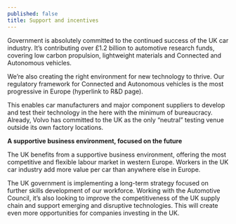 ```yaml
---
published: false
title: Support and incentives
---
```

Government is absolutely committed to the continued success of the UK car industry. It’s contributing over £1.2 billion to automotive research funds, covering low carbon propulsion, lightweight materials and Connected and Autonomous vehicles.

We’re also creating the right environment for new technology to thrive. Our regulatory framework for Connected and Autonomous vehicles is the most progressive in Europe (hyperlink to R&amp;D page).

This enables car manufacturers and major component suppliers to develop and test their technology in the here with the minimum of bureaucracy. Already, Volvo has committed to the UK as the only “neutral” testing venue outside its own factory locations.

**A supportive business environment, focused on the future**

The UK benefits from a supportive business environment, offering the most competitive and flexible labour market in western Europe. Workers in the UK car industry add more value per car than anywhere else in Europe.

The UK government is implementing a long-term strategy focused on further skills development of our workforce. Working with the Automotive Council, it’s also looking to improve the competitiveness of the UK supply chain and support emerging and disruptive technologies. This will create even more opportunities for companies investing in the UK.
